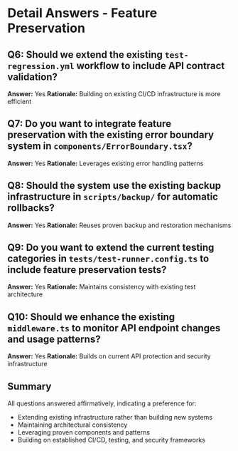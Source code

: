 # Detail Answers - Feature Preservation

## Q6: Should we extend the existing `test-regression.yml` workflow to include API contract validation?
**Answer:** Yes
**Rationale:** Building on existing CI/CD infrastructure is more efficient

## Q7: Do you want to integrate feature preservation with the existing error boundary system in `components/ErrorBoundary.tsx`?
**Answer:** Yes
**Rationale:** Leverages existing error handling patterns

## Q8: Should the system use the existing backup infrastructure in `scripts/backup/` for automatic rollbacks?
**Answer:** Yes
**Rationale:** Reuses proven backup and restoration mechanisms

## Q9: Do you want to extend the current testing categories in `tests/test-runner.config.ts` to include feature preservation tests?
**Answer:** Yes
**Rationale:** Maintains consistency with existing test architecture

## Q10: Should we enhance the existing `middleware.ts` to monitor API endpoint changes and usage patterns?
**Answer:** Yes
**Rationale:** Builds on current API protection and security infrastructure

## Summary
All questions answered affirmatively, indicating a preference for:
- Extending existing infrastructure rather than building new systems
- Maintaining architectural consistency
- Leveraging proven components and patterns
- Building on established CI/CD, testing, and security frameworks
